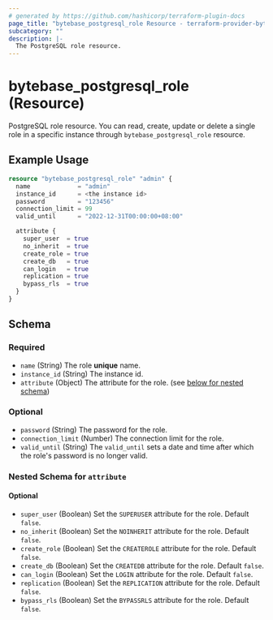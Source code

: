 ```yaml
---
# generated by https://github.com/hashicorp/terraform-plugin-docs
page_title: "bytebase_postgresql_role Resource - terraform-provider-bytebase"
subcategory: ""
description: |-
  The PostgreSQL role resource.
---
```


# bytebase_postgresql_role (Resource)

PostgreSQL role resource. You can read, create, update or delete a single role in a specific instance through `bytebase_postgresql_role` resource.

## Example Usage

```terraform
resource "bytebase_postgresql_role" "admin" {
  name             = "admin"
  instance_id      = <the instance id>
  password         = "123456"
  connection_limit = 99
  valid_until      = "2022-12-31T00:00:00+08:00"

  attribute {
    super_user  = true
    no_inherit  = true
    create_role = true
    create_db   = true
    can_login   = true
    replication = true
    bypass_rls  = true
  }
}
```

<!-- schema generated by tfplugindocs -->

## Schema

### Required

- `name` (String) The role **unique** name.
- `instance_id` (String) The instance id.
- `attribute` (Object) The attribute for the role. (see [below for nested schema](#nestedblock--attribute))

### Optional

- `password` (String) The password for the role.
- `connection_limit` (Number) The connection limit for the role.
- `valid_until` (String) The `valid_until` sets a date and time after which the role's password is no longer valid.

<a id="nestedblock--attribute"></a>

### Nested Schema for `attribute`

#### Optional

- `super_user` (Boolean) Set the `SUPERUSER` attribute for the role. Default `false`.
- `no_inherit` (Boolean) Set the `NOINHERIT` attribute for the role. Default `false`.
- `create_role` (Boolean) Set the `CREATEROLE` attribute for the role. Default `false`.
- `create_db` (Boolean) Set the `CREATEDB` attribute for the role. Default `false`.
- `can_login` (Boolean) Set the `LOGIN` attribute for the role. Default `false`.
- `replication` (Boolean) Set the `REPLICATION` attribute for the role. Default `false`.
- `bypass_rls` (Boolean) Set the `BYPASSRLS` attribute for the role. Default `false`.
